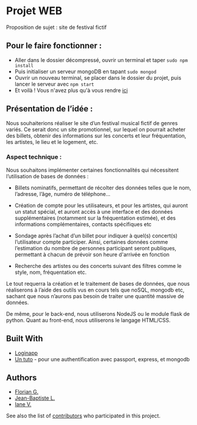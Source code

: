 # Projet WEB

Proposition de sujet : site de festival fictif

## Pour le faire fonctionner :

* Aller dans le dossier décompressé, ouvrir un terminal et taper ``` sudo npm install ```
* Puis initialiser un serveur mongoDB en tapant ``` sudo mongod ```
* Ouvrir un nouveau terminal, se placer dans le dossier du projet, puis lancer le serveur avec ``` npm start ```
* Et voilà ! Vous n'avez plus qu'à vous rendre [ici](http://localhost:5000/users/login)

## Présentation de l’idée :

Nous souhaiterions réaliser le site d’un festival musical fictif de genres variés. Ce serait donc un site promotionnel, sur lequel on pourrait acheter des billets, obtenir des informations sur les concerts et leur fréquentation, les artistes, le lieu et le logement, etc.

### Aspect technique :

Nous souhaitons implémenter certaines fonctionnalités qui nécessitent l’utilisation de bases de données :

* Billets nominatifs, permettant de récolter des données telles que le nom, l’adresse, l’âge, numéro de téléphone…

* Création de compte pour les utilisateurs, et pour les artistes, qui auront un statut spécial, et auront accès à une interface et des données supplémentaires (notamment sur la fréquentation estimée), et des informations complémentaires, contacts spécifiques etc

* Sondage après l’achat d’un billet pour indiquer à quel(s) concert(s) l’utilisateur compte participer. Ainsi, certaines données comme l’estimation du nombre de personnes participant seront publiques, permettant à chacun de prévoir son heure d'arrivée en fonction

* Recherche des artistes ou des concerts suivant des filtres comme le style, nom, fréquentation etc.

Le tout requerra la création et le traitement de bases de données, que nous réaliserons à l’aide des outils vus en cours tels que noSQL, mongodb etc, sachant que nous n’aurons pas besoin de traiter une quantité massive de données.

De même, pour le back-end, nous utiliserons NodeJS ou le module flask de python. Quant au front-end, nous utiliserons le langage HTML/CSS.

## Built With

* [Loginapp](https://github.com/bradtraversy/loginapp)
* [Un tuto](https://github.com/mjhea0/passport-local-express4) - pour une authentification avec passport, express, et mongodb


## Authors

* [Florian G.](https://github.com/Flo502)
* [Jean-Baptiste L.](https://github.com/Jeeb183)
* [Iane V.](https://github.com/Jeeb183)

See also the list of [contributors](https://github.com/Projet-WEB/contributors) who participated in this project.
